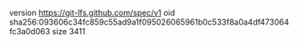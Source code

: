 version https://git-lfs.github.com/spec/v1
oid sha256:093606c34fc859c55ad9a1f095026065961b0c533f8a0a4df473064fc3a0d063
size 3411
